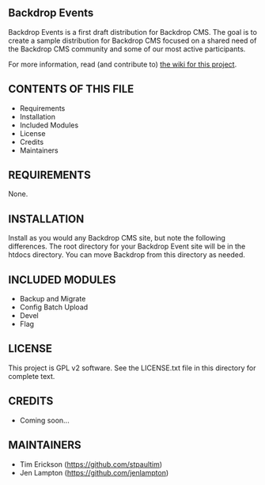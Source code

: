 Backdrop Events
---------------

Backdrop Events is a first draft distribution for Backdrop CMS. The goal is to
create a sample distribution for Backdrop CMS focused on a shared need of the
Backdrop CMS community and some of our most active participants.  

For more information, read (and contribute to) [the wiki for this project](https://github.com/TeamTriplo/backdrop_events/wiki). 


CONTENTS OF THIS FILE
---------------------

* Requirements
* Installation
* Included Modules
* License
* Credits
* Maintainers

REQUIREMENTS
------------

None.


INSTALLATION
------------

Install as you would any Backdrop CMS site, but note the following differences. 
The root directory for your Backdrop Event site will be in the htdocs directory.
You can move Backdrop from this directory as needed. 

INCLUDED MODULES
----------------

* Backup and Migrate
* Config Batch Upload
* Devel
* Flag

LICENSE
-------

This project is GPL v2 software. See the LICENSE.txt file in this directory for
complete text.


CREDITS
-----------

- Coming soon...

MAINTAINERS
-----------

- Tim Erickson (https://github.com/stpaultim)
- Jen Lampton (https://github.com/jenlampton)

